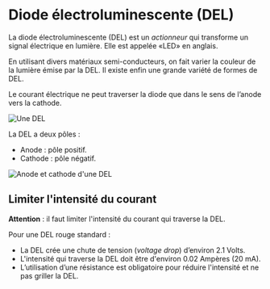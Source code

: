 # Diode électroluminescente (DEL)

La diode électroluminescente (DEL) est un *actionneur* qui transforme un signal électrique en lumière. Elle est appelée «LED» en anglais. 

En utilisant divers matériaux semi-conducteurs, on fait varier la couleur de la lumière émise par la DEL. Il existe enfin une grande variété de formes de DEL.

Le courant électrique ne peut traverser la diode que dans le sens de l’anode vers la cathode.

![Une DEL](./del.svg)

La DEL a deux pôles :
* Anode : pôle positif.
* Cathode : pôle négatif.

![Anode et cathode d'une DEL ](./del_anode_cathode.svg)

## Limiter l'intensité du courant

**Attention** : il faut limiter l'intensité du courant qui traverse la DEL. 

Pour une DEL rouge standard :
* La DEL crée une chute de tension (*voltage drop*) d’environ 2.1 Volts.
* L'intensité qui traverse la DEL doit être d'environ 0.02 Ampères (20 mA). 
* L’utilisation d’une résistance est obligatoire pour réduire l'intensité et ne pas griller la DEL.

